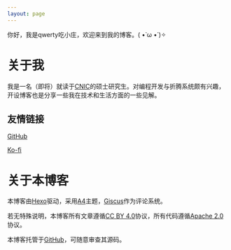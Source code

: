 ```yaml
---
layout: page
---
```

你好，我是qwerty吃小庄，欢迎来到我的博客。( •̀ ω •́ )✧

# 关于我
我是一名（即将）就读于[CNIC](https://cnic.cas.cn)的硕士研究生。对编程开发与折腾系统颇有兴趣，开设博客也是分享一些我在技术和生活方面的一些见解。

## 友情链接
[GitHub](https://github.com/qwertycxz)

[Ko-fi](https://ko-fi.com/qwertycxz)

# 关于本博客
本博客由[Hexo](https://hexo.io)驱动，采用[A4](https://doc.ninojay.top)主题，[Giscus](https://giscus.app)作为评论系统。

若无特殊说明，本博客所有文章遵循[CC BY 4.0](https://creativecommons.org/licenses/by/4.0)协议，所有代码遵循[Apache 2.0](https://www.apache.org/licenses/LICENSE-2.0)协议。

本博客托管于[GitHub](https://github.com/qwertycxz/qwertycxz.github.io)，可随意审查其源码。

